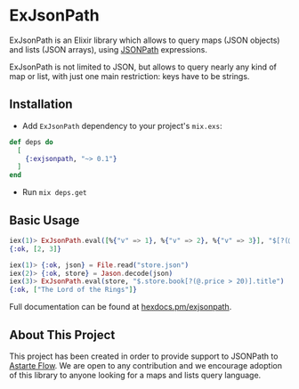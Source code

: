 # ExJsonPath

ExJsonPath is an Elixir library which allows to query maps (JSON objects) and lists (JSON arrays),
using [JSONPath](https://goessner.net/articles/JsonPath/) expressions.

ExJsonPath is not limited to JSON, but allows to query nearly any kind of map or list, with just
one main restriction: keys have to be strings.

## Installation
- Add `ExJsonPath` dependency to your project's `mix.exs`:

```elixir
def deps do
  [
    {:exjsonpath, "~> 0.1"}
  ]
end
```
- Run `mix deps.get`

## Basic Usage

```elixir
iex(1)> ExJsonPath.eval([%{"v" => 1}, %{"v" => 2}, %{"v" => 3}], "$[?(@.v > 1)].v")
{:ok, [2, 3]}
```

```elixir
iex(1)> {:ok, json} = File.read("store.json")
iex(2)> {:ok, store} = Jason.decode(json)
iex(3)> ExJsonPath.eval(store, "$.store.book[?(@.price > 20)].title")
{:ok, ["The Lord of the Rings"]}
```

Full documentation can be found at [hexdocs.pm/exjsonpath](https://hexdocs.pm/exjsonpath).

## About This Project

This project has been created in order to provide support to JSONPath to [Astarte Flow](https://github.com/astarte-platform/astarte_flow).
We are open to any contribution and we encourage adoption of this library to anyone looking for a maps and lists query language.
